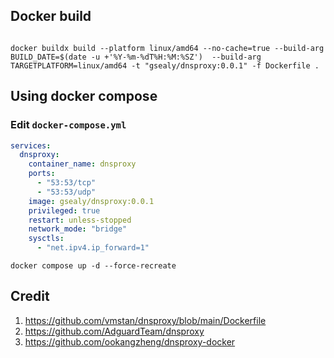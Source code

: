 ## Docker build

```shell

docker buildx build --platform linux/amd64 --no-cache=true --build-arg BUILD_DATE=$(date -u +'%Y-%m-%dT%H:%M:%SZ')  --build-arg TARGETPLATFORM=linux/amd64 -t "gsealy/dnsproxy:0.0.1" -f Dockerfile .
```

## Using docker compose

### Edit `docker-compose.yml`

```yaml
services:
  dnsproxy:
    container_name: dnsproxy
    ports:
      - "53:53/tcp"
      - "53:53/udp"
    image: gsealy/dnsproxy:0.0.1
    privileged: true
    restart: unless-stopped
    network_mode: "bridge"
    sysctls:
      - "net.ipv4.ip_forward=1"
```

```shell
docker compose up -d --force-recreate
```

## Credit

1. https://github.com/vmstan/dnsproxy/blob/main/Dockerfile
2. https://github.com/AdguardTeam/dnsproxy
3. https://github.com/ookangzheng/dnsproxy-docker
